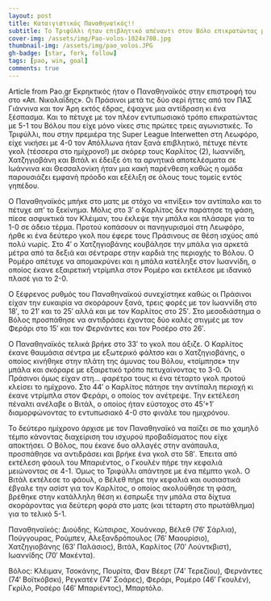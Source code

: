 ```yaml
---
layout: post
title: Καταιγιστικός Παναθηναϊκός!!
subtitle: Το Τριφύλλι ήταν επιβλητικό απέναντι στον Βόλο επικρατώντας με 5-1
cover-img: /assets/img/Pao-volos-1024x708.jpg
thumbnail-img: /assets/img/pao_volos.JPG
gh-badge: [star, fork, follow]
tags: [pao, win, goal]
comments: true
---
```

Article from Pao.gr 
Εκρηκτικός ήταν ο Παναθηναϊκός στην επιστροφή του στο «Απ. Νικολαΐδης». Οι Πράσινοι μετά τις δύο σερί ήττες από τον ΠΑΣ Γιάννινα και τον Άρη εκτός έδρας, έψαχνε μια αντίδραση κι ένα ξέσπασμα. Και το πέτυχε με τον πλέον εντυπωσιακό τρόπο επικρατώντας με 5-1 του Βόλου που είχε μόνο νίκες στις πρώτες τρεις αγωνιστικές. Το Τριφύλλι, που στην πρεμιέρα της Super League Interwetten στη Λεωφόρο, είχε νικήσει με 4-0 τον Απόλλωνα ήταν ξανά επιβλητικό, πέτυχε πέντε γκολ (τέσσερα στο ημίχρονο!) με σκόρερ τους Καρλίτος (2), Ιωαννίδη, Χατζηγιοβάνη και Βιτάλ κι έδειξε ότι τα αρνητικά αποτελέσματα σε Ιωάννινα και Θεσσαλονίκη ήταν μια κακή παρένθεση καθώς η ομάδα παρουσιάζει εμφανή πρόοδο και εξέλιξη σε όλους τους τομείς εντός γηπέδου.

Ο Παναθηναϊκός μπήκε στο ματς με στόχο να «πνίξει» τον αντίπαλο και το πέτυχε απ’ το ξεκίνημα. Μόλις στο 3′ ο Καρλίτος δεν παράτησε τη φάση, πίεσε ασφυκτικά τον Κλέιμαν, του έκλεψε την μπάλα και πλάσαρε για το 1-0 σε άδειο τέρμα.  Προτού κοπάσουν οι πανηγυρισμοί στη Λεωφόρο, ήρθε κι ένα δεύτερο γκολ που έφερε τους Πράσινους σε θέση ισχύος από πολύ νωρίς. Στο 4′ ο Χατζηγιοβάνης κουβάλησε την μπάλα για αρκετά μέτρα από τα δεξιά και σέντραρε στην καρδιά της περιοχής το Βόλου. Ο Ρομέρο απέτυχε να απομακρύνει και η μπάλα κατέληξε στον Ιωαννίδη, ο οποίος έκανε εξαιρετική ντρίμπλα στον Ρομέρο και εκτέλεσε με ιδανικό πλασέ για το 2-0.

Ο ξέφρενος ρυθμός του Παναθηναϊκού συνεχίστηκε καθώς οι Πράσινοι είχαν την ευκαιρία να σκοράρουν ξανά, τρεις φορές με τον Ιωαννίδη στο 18′, το 21′ και το 25′ αλλά και με τον Καρλίτος στο 25′. Στο μεσοδιάστημα ο Βόλος προσπάθησε να αντιδράσει έχοντας δύο καλές στιγμές με τον Φεράρι στο 15′ και τον Φερνάντες και τον Ροσέρο στο 26′.

Ο Παναθηναϊκός τελικά βρήκε στο 33′ το γκολ που άξιζε. Ο Καρλίτος έκανε θαυμάσια σέντρα με εξωτερικό φάλτσο και ο Χατζηγιοβάνης, ο οποίος κινήθηκε στην πλάτη της άμυνας του Βόλου, «τσίμπησε» την μπάλα και σκόραρε με εξαιρετικό τρόπο πετυχαίνοντας το 3-0. Οι Πράσινοι όμως είχαν στη… φαρέτρα τους κι ένα τέταρτο γκολ προτού κλείσει το ημίχρονο. Στο 44′ ο Καρλίτος πάτησε την αντίπαλη περιοχή κι έκανε ντρίμπλα στον Φεράρι, ο οποίος τον ανέτρεψε. Την εκτέλεση πέναλτι ανέλαβε ο Βιτάλ, ο οποίος ήταν εύστοχος στο 45’+1′ διαμορφώνοντας το εντυπωσιακό 4-0 στο φινάλε του ημιχρόνου.

Το δεύτερο ημίχρονο άρχισε με τον Παναθηναϊκό να παίζει σε πιο χαμηλό τέμπο κάνοντας διαχείριση του ισχυρού προβαδίσματος που είχε αποκτήσει. Ο Βόλος, που έκανε δυο αλλαγές στην ανάπαυλα, προσπάθησε να αντιδράσει και βρήκε ένα γκολ στο 58′. Έπειτα από εκτέλεση φάουλ του Μπαριέντος, ο Γκουλέν πήρε την κεφαλιά μειώνοντας σε 4-1. Όμως το Τριφύλλι απάντησε με ένα πέμπτο γκολ. Ο Βιτάλ εκτέλεσε το φάουλ, ο Βέλεθ πήρε την κεφαλιά και ουσιαστικά έβγαλε την ασίστ για τον Καρλίτος, ο οποίος ακολούθησε τη φάση, βρέθηκε στην κατάλληλη θέση κι έσπρωξε την μπάλα στα δίχτυα σκοράροντας για δεύτερη φορά στο ματς (και τέταρτη στο πρωτάθλημα) για το τελικό 5-1.

Παναθηναϊκός: Διούδης, Κώτσιρας, Χουάνκαρ, Βέλεθ (76′ Σάρλια), Πούγγουρας, Ρούμπεν, Αλεξανδρόπουλος (76′ Μαουρίσιο), Χατζηγιοβάνης (63′ Παλάσιος), Βιτάλ, Καρλίτος (70′ Λούντκβιστ), Ιωαννίδης (70′ Μακέντα).

Βόλος: Κλέιμαν, Τσοκάνης, Πουρίτα, Φαν Βέερτ (74′ Τερεζίου), Φερνάντες (74′ Βοϊτκόβσκι), Ρεγκατέν (74′ Σοάρες), Φεράρι, Ρομέρο (46′ Γκουλέν), Γκρίλο, Ροσέρο (46′ Μπαριέντος), Μπαρτόλο.
